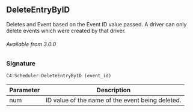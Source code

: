 ## DeleteEntryByID

Deletes and Event based on the Event ID value passed. A driver can only delete events which were created by that driver.

###### Available from 3.0.0


### Signature

`C4:Scheduler:DeleteEntryByID (event_id)`


| Parameter | Description |
| --- | --- |
| num | ID value of the name of the event being deleted. |